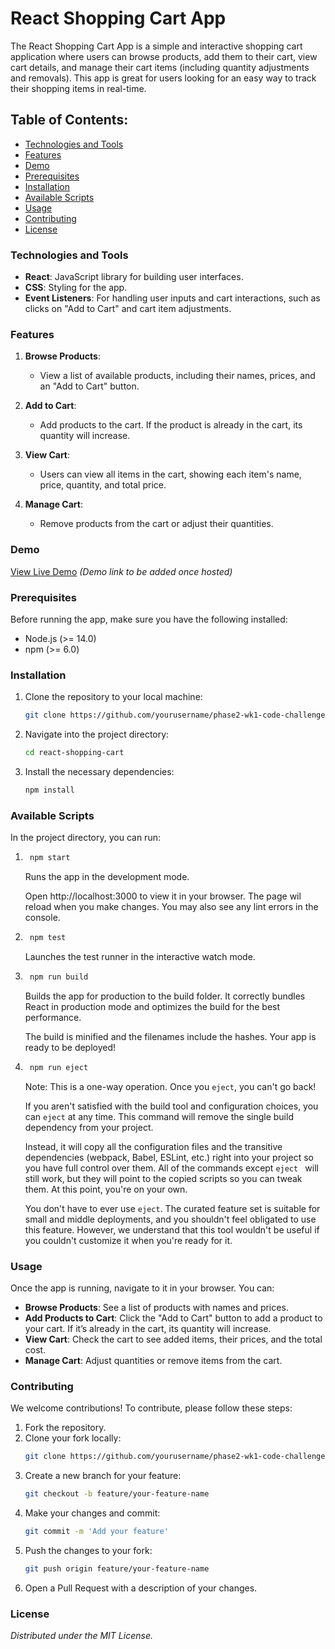 # React Shopping Cart App

The React Shopping Cart App is a simple and interactive shopping cart application where users can browse products, add them to their cart, view cart details, and manage their cart items (including quantity adjustments and removals). This app is great for users looking for an easy way to track their shopping items in real-time.

## Table of Contents:
- [Technologies and Tools](#technologies-and-tools)
- [Features](#features)
- [Demo](#demo)
- [Prerequisites](#prerequisites)
- [Installation](#installation)
- [Available Scripts](#available-scripts)
- [Usage](#usage)
- [Contributing](#contributing)
- [License](#license)

### Technologies and Tools
- **React**: JavaScript library for building user interfaces.
- **CSS**: Styling for the app.
- **Event Listeners**: For handling user inputs and cart interactions, such as clicks on "Add to Cart" and cart item adjustments.

### Features
1. **Browse Products**: 
   - View a list of available products, including their names, prices, and an "Add to Cart" button.
   
2. **Add to Cart**: 
   - Add products to the cart. If the product is already in the cart, its quantity will increase.
   
3. **View Cart**: 
   - Users can view all items in the cart, showing each item's name, price, quantity, and total price.
   
4. **Manage Cart**: 
   - Remove products from the cart or adjust their quantities.

### Demo
[View Live Demo](#) *(Demo link to be added once hosted)*

### Prerequisites
Before running the app, make sure you have the following installed:

- Node.js (>= 14.0)
- npm (>= 6.0)

### Installation
1. Clone the repository to your local machine:
    ```bash
    git clone https://github.com/yourusername/phase2-wk1-code-challenge.git
    ```
2. Navigate into the project directory:
    ```bash
    cd react-shopping-cart
    ```
3. Install the necessary dependencies:
    ```bash
    npm install
    ```

### Available Scripts
In the project directory, you can run:
1. ```bash
    npm start
    ```
    Runs the app in the development mode.

    Open http://localhost:3000 to view it in your browser. The page wil reload when you make changes. You may also see any lint errors in the console.
2. ```bash
    npm test
    ```
    Launches the test runner in the interactive watch mode.
3. ```bash
    npm run build
    ```
    Builds the app for production to the build folder. It correctly bundles React in production mode and optimizes the build for the best performance.

    The build is minified and the filenames include the hashes.
    Your app is ready to be deployed!
4. ```bash
    npm run eject
    ```
    Note: This is a one-way operation. Once you ```eject```, you can't go back!

    If you aren't satisfied with the build tool and configuration choices, you can ```eject``` at any time. This command will remove the single build dependency from your project.

    Instead, it will copy all the configuration files and the transitive dependencies (webpack, Babel, ESLint, etc.) right into your project so you have full control over them. All of the commands except ```eject ``` will still work, but they will point to the copied scripts so you can tweak them. At this point, you're on your own.

    You don't have to ever use ```eject```. The curated feature set is suitable for small and middle deployments, and you shouldn't feel obligated to use this feature. However, we understand that this tool wouldn't be useful if you couldn't customize it when you're ready for it.

### Usage
Once the app is running, navigate to it in your browser. You can:
- **Browse Products**: See a list of products with names and prices.
- **Add Products to Cart**: Click the "Add to Cart" button to add a product to your cart. If it’s already in the cart, its quantity will increase.
- **View Cart**: Check the cart to see added items, their prices, and the total cost.
- **Manage Cart**: Adjust quantities or remove items from the cart.

### Contributing
We welcome contributions! To contribute, please follow these steps:
1. Fork the repository.
2. Clone your fork locally:
    ```bash
    git clone https://github.com/yourusername/phase2-wk1-code-challenge.git
    ```
3. Create a new branch for your feature:
    ```bash
    git checkout -b feature/your-feature-name
    ```
4. Make your changes and commit:
    ```bash
    git commit -m 'Add your feature'
    ```
5. Push the changes to your fork:
    ```bash
    git push origin feature/your-feature-name
    ```
6. Open a Pull Request with a description of your changes.

### License
*Distributed under the MIT License.*
